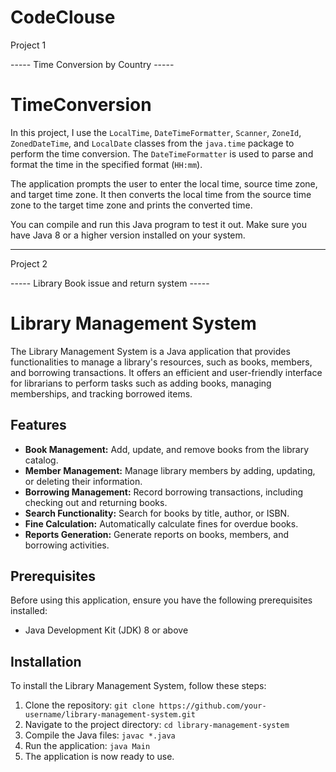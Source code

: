 # CodeClouse

Project 1

----- Time Conversion by Country -----

# TimeConversion

In this project, I use the `LocalTime`, `DateTimeFormatter`, `Scanner`, `ZoneId`, `ZonedDateTime`, and `LocalDate` classes from the `java.time` package to perform the time conversion. The `DateTimeFormatter` is used to parse and format the time in the specified format (`HH:mm`).

The application prompts the user to enter the local time, source time zone, and target time zone. It then converts the local time from the source time zone to the target time zone and prints the converted time.

You can compile and run this Java program to test it out. Make sure you have Java 8 or a higher version installed on your system.
_______________________________________________________________________________________________________________________________________________________

Project 2

----- Library Book issue and return system -----

# Library Management System

The Library Management System is a Java application that provides functionalities to manage a library's resources, such as books, members, and borrowing transactions. It offers an efficient and user-friendly interface for librarians to perform tasks such as adding books, managing memberships, and tracking borrowed items.

## Features

- **Book Management:** Add, update, and remove books from the library catalog.
- **Member Management:** Manage library members by adding, updating, or deleting their information.
- **Borrowing Management:** Record borrowing transactions, including checking out and returning books.
- **Search Functionality:** Search for books by title, author, or ISBN.
- **Fine Calculation:** Automatically calculate fines for overdue books.
- **Reports Generation:** Generate reports on books, members, and borrowing activities.

## Prerequisites

Before using this application, ensure you have the following prerequisites installed:

- Java Development Kit (JDK) 8 or above

## Installation

To install the Library Management System, follow these steps:

1. Clone the repository: `git clone https://github.com/your-username/library-management-system.git`
2. Navigate to the project directory: `cd library-management-system`
3. Compile the Java files: `javac *.java`
4. Run the application: `java Main`
5. The application is now ready to use.

